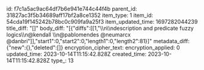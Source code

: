 id: f7c1a5ac9ac64df7b6e941e744c44f4b
parent_id: 31827ac3f5b34689aff17bf2a8ce1352
item_type: 1
item_id: 54cda19f145242b78bc0c909fa9a25f3
item_updated_time: 1697282044239
title_diff: "[]"
body_diff: "[{\"diffs\":[[1,\"\\\n\\\ndescription and predicate fuzzy logics\\\n@kendall \\\n@pablomendes @neumarcx @danbri\"]],\"start1\":0,\"start2\":0,\"length1\":0,\"length2\":81}]"
metadata_diff: {"new":{},"deleted":[]}
encryption_cipher_text: 
encryption_applied: 0
updated_time: 2023-10-14T11:15:42.828Z
created_time: 2023-10-14T11:15:42.828Z
type_: 13